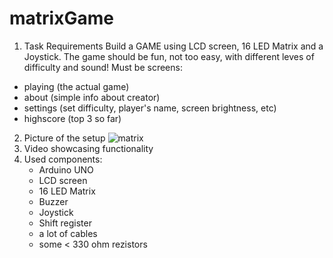 # matrixGame
1. Task Requirements
Build a GAME using LCD screen, 16 LED Matrix and a Joystick. The game should be fun, not too easy, with different leves of difficulty and sound! 
Must be screens: 
  - playing (the actual game)
  - about (simple info about creator)
  - settings (set difficulty, player's name, screen brightness, etc)
  - highscore (top 3 so far)
2. Picture of the setup 
![matrix](https://user-images.githubusercontent.com/61291904/147041469-e8938dee-e35e-4bb3-b811-ba85073e1e86.png)
3. Video showcasing functionality
4. Used components:
    - Arduino UNO
    - LCD screen
    - 16 LED Matrix
    - Buzzer
    - Joystick
    - Shift register
    - a lot of cables 
    - some < 330 ohm rezistors
